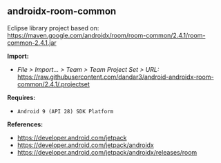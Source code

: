 ## androidx-room-common

Eclipse library project based on:<br/>
https://maven.google.com/androidx/room/room-common/2.4.1/room-common-2.4.1.jar

**Import:**
- _File > Import... > Team > Team Project Set > URL:_<br/>
  https://raw.githubusercontent.com/dandar3/android-androidx-room-common/2.4.1/.projectset

**Requires:**
- `Android 9 (API 28) SDK Platform`

**References:**
- https://developer.android.com/jetpack
- https://developer.android.com/jetpack/androidx
- https://developer.android.com/jetpack/androidx/releases/room
